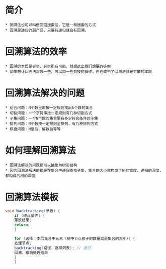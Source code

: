 # 简介
    * 回溯法也可以叫做回溯搜索法，它是一种搜索的方式
    * 回溯是递归的副产品，只要有递归就会有回溯。

# 回溯算法的效率
    * 回溯的本质是穷举，穷举所有可能，然后选出我们想要的答案
    * 如果想让回溯法高效一些，可以加一些剪枝的操作，但也改不了回溯法就是穷举的本质

# 回溯算法解决的问题
    * 组合问题：N个数里面按一定规则找出k个数的集合
    * 切割问题：一个字符串按一定规则有几种切割方式
    * 子集问题：一个N个数的集合里有多少符合条件的子集
    * 排列问题：N个数按一定规则全排列，有几种排列方式
    * 棋盘问题：N皇后，解数独等等

# 如何理解回溯算法
    * 回溯法解决的问题都可以抽象为树形结构
    * 因为回溯法解决的都是在集合中递归查找子集，集合的大小就构成了树的宽度，递归的深度，都构成的树的深度

# 回溯算法模板
```java
void backtracking(参数) {
    if (终止条件) {
    存放结果;
    return;
    }

    for (选择：本层集合中元素（树中节点孩子的数量就是集合的大小）) {
    处理节点;
    backtracking(路径，选择列表); // 递归
    回溯，撤销处理结果
    }
    }

```